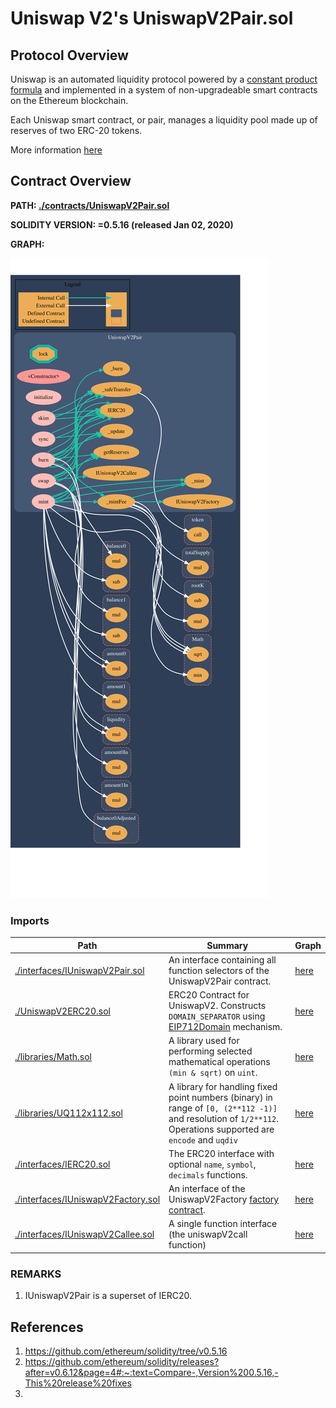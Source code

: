 # Uniswap V2's UniswapV2Pair.sol

## Protocol Overview
Uniswap is an automated liquidity protocol powered by a [constant product formula](https://docs.uniswap.org/protocol/V2/concepts/protocol-overview/glossary#constant-product-formula) and implemented in a system of non-upgradeable smart contracts on the Ethereum blockchain.

Each Uniswap smart contract, or pair, manages a liquidity pool made up of reserves of two ERC-20 tokens.

More information [here](https://docs.uniswap.org/protocol/V2/concepts/protocol-overview)

## Contract Overview
**PATH: [./contracts/UniswapV2Pair.sol](./contracts/UniswapV2Pair.sol)** 

**SOLIDITY VERSION: =0.5.16 (released Jan 02, 2020)**

**GRAPH:**

![GRAPH](./imgs/UniswapV2Pair.svg)
### Imports

|Path|Summary|Graph|
|---|---|---|
|[./interfaces/IUniswapV2Pair.sol](./contracts/interfaces/IUniswapV2Pair.sol)| An interface containing all function selectors of the UniswapV2Pair contract. | [here](./imgs/IUniswapV2Pair.svg)
|[./UniswapV2ERC20.sol](./contracts/UniswapV2ERC20.sol)| ERC20 Contract for UniswapV2. Constructs `DOMAIN_SEPARATOR` using [EIP712Domain](https://github.com/ethereum/EIPs/blob/master/EIPS/eip-712.md) mechanism. | [here](./imgs/UniswapV2ERC20.svg)|
|[./libraries/Math.sol](./contracts/libraries/Math.sol)| A library used for performing selected mathematical operations `(min & sqrt)` on `uint`.| [here](./imgs/UniswapV2ERC20.svg) |
|[./libraries/UQ112x112.sol](./contracts/libraries/UQ112x112.sol)| A library for handling fixed point numbers (binary) in range of `[0, (2**112 -1)]` and resolution of `1/2**112`. Operations supported are `encode` and `uqdiv`| [here](./imgs/UQ112x112.svg) |
|[./interfaces/IERC20.sol](./contracts/interfaces/IERC20.sol)| The ERC20 interface with optional `name`, `symbol`, `decimals` functions. |[here](./imgs/IERC20.svg)|
|[./interfaces/IUniswapV2Factory.sol](./contracts/interfaces/IUniswapV2Factory.sol)| An interface of the UniswapV2Factory [factory contract](https://soliditydeveloper.com/clonefactory/). |[here](./imgs/IUniswapV2Factory.svg)|
|[./interfaces/IUniswapV2Callee.sol](./contracts/interfaces/IUniswapV2Callee.sol)|A single function interface (the uniswapV2call function) | [here](./imgs/IUniswapV2Callee.svg)|


### REMARKS
1. IUniswapV2Pair is a superset of IERC20.

## References
1. https://github.com/ethereum/solidity/tree/v0.5.16
2. https://github.com/ethereum/solidity/releases?after=v0.6.12&page=4#:~:text=Compare-,Version%200.5.16,-This%20release%20fixes
3. 
